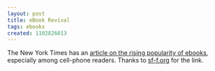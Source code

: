 ```yaml
---
layout: post
title: eBook Revival
tags: ebooks
created: 1102826013
---
```

 The New York Times has an [article on the rising popularity of ebooks](http://www.nytimes.com/2004/12/05/books/review/05GLAZERL.html), especially among cell-phone readers.  Thanks to  [sf-f.org](http://sf-f.org/index.php?p=forView&id=2004&cnt=0) for the link.
